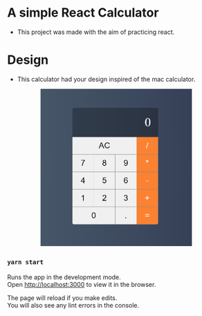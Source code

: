 # A simple React Calculator

- This project was made with the aim of practicing react.

# Design

- This calculator had your design inspired of the mac calculator.

<p align="center">
  <img src="./readme-images/ex-calculator.png" width="350" title="Calculator image">
</p>

### `yarn start`

Runs the app in the development mode.\
Open [http://localhost:3000](http://localhost:3000) to view it in the browser.

The page will reload if you make edits.\
You will also see any lint errors in the console.